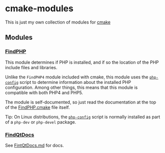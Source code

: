 cmake-modules
=============

This is just my own collection of modules for [cmake](http://www.cmake.org/)

## Modules

### [FindPHP](FindPHP.cmake)
This module determines if PHP is installed, and if so the location of the PHP include files and libraries.

Unlike the `FindPHP4` module included with cmake, this module uses the
[`php-config`](http://php.net/manual/en/install.pecl.php-config.php) script to determine
information about the installed PHP configuration.  Among other things, this means that this
module is compatible with both PHP4 and PHP5.

The module is self-documented, so just read the documentation at the top of the [FindPHP.cmake](FindPHP.cmake)
file itself.

Tip: On Linux distributions, the [`php-config`](http://php.net/manual/en/install.pecl.php-config.php)
script is normally installed as part of a `php-dev` or `php-devel` package.

### [FindQtDocs](FindQtDocs.cmake)

See [FintQtDocs.md](FindQtDocs.md) for docs.
